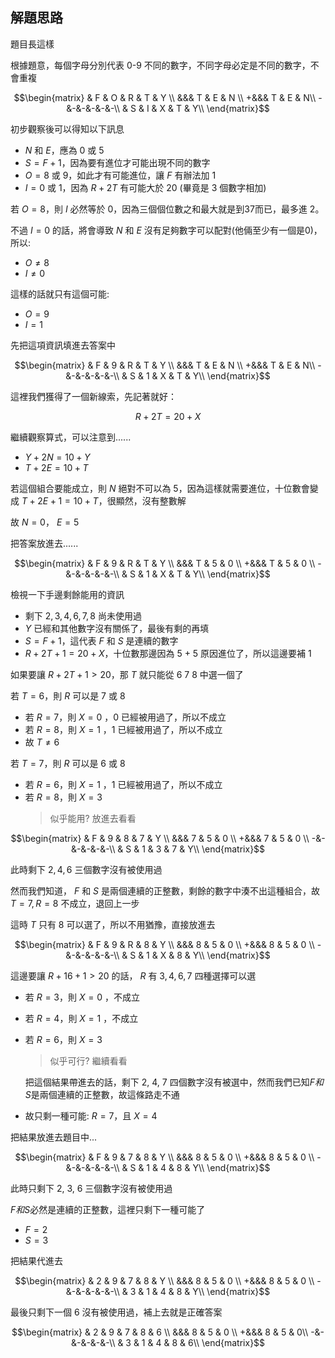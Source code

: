 ## 解題思路
題目長這樣

根據題意，每個字母分別代表 0-9 不同的數字，不同字母必定是不同的數字，不會重複

$$\begin{matrix}
& F & O & R & T & Y \\
&&&       T & E & N \\
+&&&      T & E & N\\
-&-&-&-&-&-\\
& S & I & X & T & Y\\
\end{matrix}$$

初步觀察後可以得知以下訊息
- $N$ 和 $E$，應為 0 或 5
- $S = F + 1$，因為要有進位才可能出現不同的數字
- $O = 8$ 或 $9$，如此才有可能進位，讓 $F$ 有辦法加 1
- $I = 0$ 或 $1$，因為 $R+2T$ 有可能大於 $20$ (畢竟是 3 個數字相加)

若 $O = 8$，則 $I$ 必然等於 0，因為三個個位數之和最大就是到37而已，最多進 2。

不過 $I = 0$ 的話，將會導致 $N$ 和 $E$ 沒有足夠數字可以配對(他倆至少有一個是0)，所以:
- $O\ne 8$
- $I\ne 0$

這樣的話就只有這個可能:
- $O = 9$
- $I = 1$

先把這項資訊填進去答案中

$$\begin{matrix}
& F & 9 & R & T & Y \\
&&&       T & E & N \\
+&&&      T & E & N\\
-&-&-&-&-&-\\
& S & 1 & X & T & Y\\
\end{matrix}$$

這裡我們獲得了一個新線索，先記著就好：

$$R+2T = 20 + X$$

繼續觀察算式，可以注意到......
- $Y + 2N = 10 + Y$
- $T + 2E = 10 + T$

若這個組合要能成立，則 $N$ 絕對不可以為 5，因為這樣就需要進位，十位數會變成 $T + 2E + 1= 10 + T$，很顯然，沒有整數解

故 $N = 0$， $E = 5$

把答案放進去......

$$\begin{matrix}
& F & 9 & R & T & Y \\
&&&       T & 5 & 0 \\
+&&&      T & 5 & 0 \\
-&-&-&-&-&-\\
& S & 1 & X & T & Y\\
\end{matrix}$$

檢視一下手邊剩餘能用的資訊
- 剩下 $2, 3, 4, 6, 7, 8$ 尚未使用過
- $Y$ 已經和其他數字沒有關係了，最後有剩的再填
- $S = F + 1$，這代表 $F$ 和 $S$ 是連續的數字
- $R + 2T + 1 = 20 + X$，十位數那邊因為 5 + 5 原因進位了，所以這邊要補 1

如果要讓 $R + 2T + 1 > 20$，那 $T$ 就只能從 6 7 8 中選一個了

若 $T = 6$，則 $R$ 可以是 7 或 8
- 若 $R=7$，則 $X=0$ ，0 已經被用過了，所以不成立
- 若 $R=8$，則 $X=1$ ，1 已經被用過了，所以不成立
- 故 $T \ne 6$

若 $T = 7$，則 $R$ 可以是 6 或 8
- 若 $R=6$，則 $X=1$ ，1 已經被用過了，所以不成立
- 若 $R=8$，則 $X=3$
    > 似乎能用? 放進去看看

$$\begin{matrix}
& F & 9 & 8 & 7 & Y \\
&&&       7 & 5 & 0 \\
+&&&      7 & 5 & 0 \\
-&-&-&-&-&-\\
& S & 1 & 3 & 7 & Y\\
\end{matrix}$$

此時剩下 $2, 4, 6$ 三個數字沒有被使用過

然而我們知道， $F$ 和 $S$ 是兩個連續的正整數，剩餘的數字中湊不出這種組合，故 $T = 7, R=8$ 不成立，退回上一步

這時 $T$ 只有 8 可以選了，所以不用猶豫，直接放進去

$$\begin{matrix}
& F & 9 & R & 8 & Y \\
&&&       8 & 5 & 0 \\
+&&&      8 & 5 & 0 \\
-&-&-&-&-&-\\
& S & 1 & X & 8 & Y\\
\end{matrix}$$

這邊要讓 $R + 16 + 1 > 20$ 的話， $R$ 有 $3, 4, 6, 7$ 四種選擇可以選
- 若 $R=3$，則 $X=0$ ，不成立
- 若 $R=4$，則 $X=1$ ，不成立
- 若 $R=6$，則 $X=3$
    > 似乎可行? 繼續看看
    
    把這個結果帶進去的話，剩下 2, 4, 7 四個數字沒有被選中，然而我們已知$F和S$是兩個連續的正整數，故這條路走不通
- 故只剩一種可能: $R = 7$，且 $X = 4$

把結果放進去題目中...

$$\begin{matrix}
& F & 9 & 7 & 8 & Y \\
&&&       8 & 5 & 0 \\
+&&&      8 & 5 & 0 \\
-&-&-&-&-&-\\
& S & 1 & 4 & 8 & Y\\
\end{matrix}$$

此時只剩下 2, 3, 6 三個數字沒有被使用過

$F和S$必然是連續的正整數，這裡只剩下一種可能了
- $F=2$
- $S=3$

把結果代進去

$$\begin{matrix}
& 2 & 9 & 7 & 8 & Y \\
&&&       8 & 5 & 0 \\
+&&&      8 & 5 & 0 \\
-&-&-&-&-&-\\
& 3 & 1 & 4 & 8 & Y\\
\end{matrix}$$

最後只剩下一個 6 沒有被使用過，補上去就是正確答案

$$\begin{matrix}
& 2 & 9 & 7 & 8 & 6 \\
&&&       8 & 5 & 0 \\
+&&&      8 & 5 & 0\\
-&-&-&-&-&-\\
& 3 & 1 & 4 & 8 & 6\\
\end{matrix}$$
